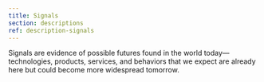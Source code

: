 ```yaml
---
title: Signals
section: descriptions
ref: description-signals
---
```


Signals are evidence of possible futures found in the world today—technologies, products, services, and behaviors that we expect are already here but could become more widespread tomorrow.
